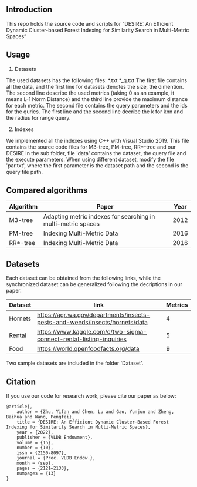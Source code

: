 
## Introduction

This repo holds the source code and scripts for “DESIRE: An Efficient Dynamic Cluster-based Forest Indexing for Similarity Search in Multi-Metric Spaces”

## Usage

1. Datasets

The used datasets has the following files:
	*.txt
	*_q.txt	
The first file contains all the data, and the first line for datasets denotes the size, the dimention.
The second line describe the used metrics (taking 0 as an example, it means L-1 Norm Distance) and the third line provide the maximum distance for each metric.
The second file contains the query parameters and the ids  for the quries.
The first line and the second line decribe the k for knn and the radius for range query.

2. Indexes

We implemented all the indexes using C++ with Visual Studio 2019.
This file contains the source code files for M3-tree, PM-tree, RR*-tree and our DESIRE 
In the sub folder, file 'data' contains the dataset, the query file and the execute parameters. 
When using different dataset, modify the file 'par.txt', where the first parameter is the dataset path and the second is the query file path.


## Compared algorithms

| __Algorithm__ | __Paper__ | __Year__ |
|-------------|------------|------------|
M3-tree | Adapting metric indexes for searching in multi-metric spaces | 2012
PM-tree | Indexing Multi-Metric Data | 2016
RR*-tree | Indexing Multi-Metric Data | 2016


## Datasets

Each dataset can be obtained from the following links, while the synchronized dataset can be generalized following the decriptions in our paper. 

| __Dataset__ | __link__ | __Metrics__ |
|-------------|------------|------------|
| Hornets        |  https://agr.wa.gov/departments/insects-pests-and-weeds/insects/hornets/data  | 4 |
| Rental      | https://www.kaggle.com/c/two-sigma-connect-rental-listing-inquiries | 5 |
| Food         | https://world.openfoodfacts.org/data | 9 |


Two sample datasets are included in the folder 'Dataset'.

## Citation
If you use our code for research work, please cite our paper as below:
```
@article{,
	author = {Zhu, Yifan and Chen, Lu and Gao, Yunjun and Zheng, Baihua and Wang, Pengfei},
	title = {DESIRE: An Efficient Dynamic Cluster-Based Forest Indexing for Similarity Search in Multi-Metric Spaces},
	year = {2022},
	publisher = {VLDB Endowment},
	volume = {15},
	number = {10},
	issn = {2150-8097},
	journal = {Proc. VLDB Endow.},
	month = {sep},
	pages = {2121–2133},
	numpages = {13}
}
```
